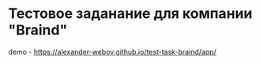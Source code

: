# Тестовое заданание для компании "Braind"
demo - https://alexander-webov.github.io/test-task-braind/app/
